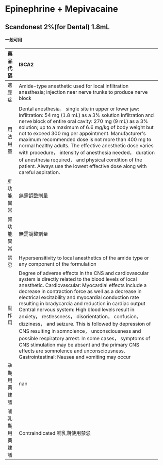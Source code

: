 # Epinephrine + Mepivacaine

## Scandonest 2%(for Dental) 1.8mL

#### 一般可用

| 藥品代碼       | ISCA2                                                                                                                                                                                                                                                                                                                                                                                                                                                                                                                                                                                                                                                                                                                                                                         |
|:---------------|:------------------------------------------------------------------------------------------------------------------------------------------------------------------------------------------------------------------------------------------------------------------------------------------------------------------------------------------------------------------------------------------------------------------------------------------------------------------------------------------------------------------------------------------------------------------------------------------------------------------------------------------------------------------------------------------------------------------------------------------------------------------------------|
| 適應症         | Amide-type anesthetic used for local infiltration anesthesia; injection near nerve trunks to produce nerve block                                                                                                                                                                                                                                                                                                                                                                                                                                                                                                                                                                                                                                                              |
| 用法用量       | Dental anesthesia， single site in upper or lower jaw: Infiltration: 54 mg (1.8 mL) as a 3% solution Infiltration and nerve block of entire oral cavity: 270 mg (9 mL) as a 3% solution; up to a maximum of 6.6 mg/kg of body weight but not to exceed 300 mg per appointment. Manufacturer's maximum recommended dose is not more than 400 mg to normal healthy adults. The effective anesthetic dose varies with procedure， intensity of anesthesia needed， duration of anesthesia required， and physical condition of the patient. Always use the lowest effective dose along with careful aspiration.                                                                                                                                                                  |
| 肝功能異常     | 無需調整劑量                                                                                                                                                                                                                                                                                                                                                                                                                                                                                                                                                                                                                                                                                                                                                                  |
| 腎功能異常     | 無需調整劑量                                                                                                                                                                                                                                                                                                                                                                                                                                                                                                                                                                                                                                                                                                                                                                  |
| 禁忌           | Hypersensitivity to local anesthetics of the amide type or any component of the formulation                                                                                                                                                                                                                                                                                                                                                                                                                                                                                                                                                                                                                                                                                   |
| 副作用         | Degree of adverse effects in the CNS and cardiovascular system is directly related to the blood levels of local anesthetic. Cardiovascular: Myocardial effects include a decrease in contraction force as well as a decrease in electrical excitability and myocardial conduction rate resulting in bradycardia and reduction in cardiac output Central nervous system: High blood levels result in anxiety， restlessness， disorientation， confusion， dizziness， and seizure. This is followed by depression of CNS resulting in somnolence， unconsciousness and possible respiratory arrest. In some cases， symptoms of CNS stimulation may be absent and the primary CNS effects are somnolence and unconsciousness. Gastrointestinal: Nausea and vomiting may occur |
| 孕期用藥建議   | nan                                                                                                                                                                                                                                                                                                                                                                                                                                                                                                                                                                                                                                                                                                                                                                           |
| 哺乳期用藥建議 | Contraindicated 哺乳期使用禁忌                                                                                                                                                                                                                                                                                                                                                                                                                                                                                                                                                                                                                                                                                                                                                |

